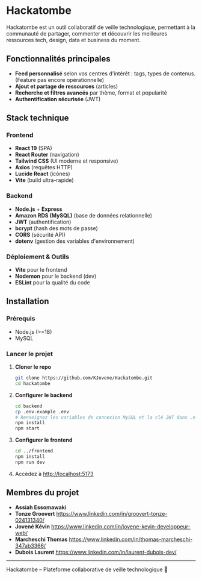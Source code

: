 # Hackatombe

Hackatombe est un outil collaboratif de veille technologique, permettant à la communauté de partager, commenter et découvrir les meilleures ressources tech, design, data et business du moment.

## Fonctionnalités principales

- **Feed personnalisé** selon vos centres d'intérêt : tags, types de contenus. (Feature pas encore opérationnelle)
- **Ajout et partage de ressources** (articles)
- **Recherche et filtres avancés** par thème, format et popularité
- **Authentification sécurisée** (JWT)

## Stack technique

### Frontend

- **React 19** (SPA)
- **React Router** (navigation)
- **Tailwind CSS** (UI moderne et responsive)
- **Axios** (requêtes HTTP)
- **Lucide React** (icônes)
- **Vite** (build ultra-rapide)

### Backend

- **Node.js** + **Express**
- **Amazon RDS (MySQL)** (base de données relationnelle)
- **JWT** (authentification)
- **bcrypt** (hash des mots de passe)
- **CORS** (sécurité API)
- **dotenv** (gestion des variables d'environnement)

### Déploiement & Outils

- **Vite** pour le frontend
- **Nodemon** pour le backend (dev)
- **ESLint** pour la qualité du code

## Installation

### Prérequis

- Node.js (>=18)
- MySQL

### Lancer le projet

1. **Cloner le repo**
   ```bash
   git clone https://github.com/KJovene/Hackatombe.git
   cd hackatombe
   ```

2. **Configurer le backend**
   ```bash
   cd backend
   cp .env.example .env
   # Renseignez les variables de connexion MySQL et la clé JWT dans .env
   npm install
   npm start
   ```

3. **Configurer le frontend**
   ```bash
   cd ../frontend
   npm install
   npm run dev
   ```

4. Accédez à [http://localhost:5173](http://localhost:5173)

## Membres du projet

- **Assiah Essomawaki**
- **Tonze Groovert** https://www.linkedin.com/in/groovert-tonze-024131340/
- **Jovené Kévin** https://www.linkedin.com/in/jovene-kevin-developpeur-web/
- **Marcheschi Thomas** https://www.linkedin.com/in/thomas-marcheschi-347ab3366/
- **Dubois Laurent** https://www.linkedin.com/in/laurent-dubois-dev/

---

Hackatombe – Plateforme collaborative de veille technologique 🚀

